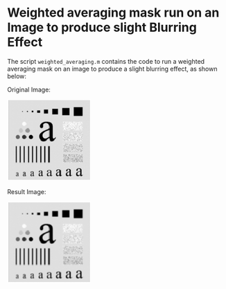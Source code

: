 # Weighted averaging mask run on an Image to produce slight Blurring Effect

The script `weighted_averaging.m` contains the code to run a weighted averaging mask on an image to produce a slight blurring effect, as shown below:

Original Image:

![Original](wa_o.png)

Result Image:

![Result](wa_r.png)

